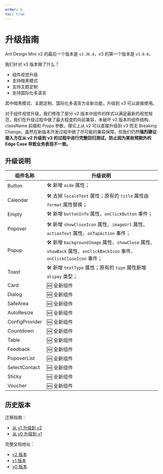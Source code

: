 ```yaml
---
order: 6
toc: true
---
```


# 升级指南

Ant Design Mini v2 的最后一个版本是 `v2.36.8`，v3 的第一个版本是 `v3.0.0`。

我们针对 v3 版本做了什么？

- 组件视觉升级
- 支持暗黑模式
- 支持主题定制
- 支持国际化多语言

其中暗黑模式、主题定制、国际化多语言为全新功能，升级到 v3 可以直接使用。

对于组件视觉升级，我们修改了部分 v2 版本中组件的样式以满足最新的视觉规范，我们在升级过程中做了最大程度的向前兼容，未破坏 v2 版本的组件结构、className 前缀和 Props 参数，理论上从 v2 可以直接升级到 v3 而无 Breaking Change。虽然在新版本开发过程中做了尽可能的兼容保障，但我们仍然**强烈建议接入方在从 v2 升级到 v3 的过程中进行完整回归测试，防止因为某些预期外的 Edge Case 导致业务表现不一致。**

## 升级说明

| 组件名称       | 升级说明                                                                                                            |
| -------------- | ------------------------------------------------------------------------------------------------------------------- |
| Button         | 🛠 新增 `aide` 属性；                                                                                                |
| Calendar       | 🛠 去掉 `localeText` 属性；原有的 `title` 属性由 `format` 属性替换；                                                 |
| Empty          | 🛠 新增 `buttonInfo` 属性、`onClickButton` 事件；                                                                    |
| Popover        | 🛠 新增 `showCloseIcon` 属性、`imageUrl` 属性、`actionText` 属性、`onTapAction` 事件；                               |
| Popup          | 🛠 新增 `backgroundImage` 属性、`showClose` 属性、`showBack` 属性、`onClickBackIcon` 事件、`onClickCloseIcon` 事件； |
| Toast          | 🛠 新增 `textType` 属性；原有的 `type` 属性新增 `alipay` 类型；                                                      |
| Card           | 🆕 全新组件                                                                                                         |
| Dialog         | 🆕 全新组件                                                                                                         |
| SafeArea       | 🆕 全新组件                                                                                                         |
| AutoResize     | 🆕 全新组件                                                                                                         |
| ConfigProvider | 🆕 全新组件                                                                                                         |
| Countdown      | 🆕 全新组件                                                                                                         |
| Table          | 🆕 全新组件                                                                                                         |
| Feedback       | 🆕 全新组件                                                                                                         |
| PopoverList    | 🆕 全新组件                                                                                                         |
| SelectContact  | 🆕 全新组件                                                                                                         |
| Sticky         | 🆕 全新组件                                                                                                         |
| Voucher        | 🆕 全新组件                                                                                                         |

<style>
    th:nth-of-type(1){
        width: 0px !important;
    }
</style>

## 历史版本

迁移指南：

- [从 v1 升级到 v2](https://2x-mini.ant.design/guide/migration-v2)
- [从 v0 升级到 v1](https://2x-mini.ant.design/guide/migration-v1)

完整文档地址：

- [v2 版本](https://2x-mini.ant.design)
- [v1 版本](https://1x-mini.ant.design)
- [v0 版本](https://0x-mini.ant.design)

